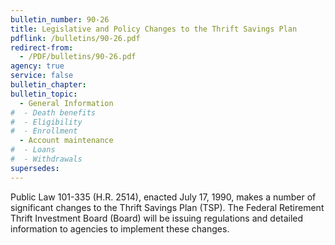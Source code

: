 ```yaml
---
bulletin_number: 90-26
title: Legislative and Policy Changes to the Thrift Savings Plan
pdflink: /bulletins/90-26.pdf
redirect-from:
  - /PDF/bulletins/90-26.pdf
agency: true
service: false
bulletin_chapter:
bulletin_topic:
  - General Information
#  - Death benefits
#  - Eligibility
#  - Enrollment
  - Account maintenance
#  - Loans
#  - Withdrawals
supersedes:
---
```


Public Law 101-335 (H.R. 2514), enacted July 17, 1990, makes a number of significant changes to the Thrift Savings Plan (TSP). The Federal Retirement Thrift Investment Board (Board) will be issuing regulations and detailed information to agencies to implement these changes.
